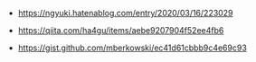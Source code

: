 - https://ngyuki.hatenablog.com/entry/2020/03/16/223029

- https://qiita.com/ha4gu/items/aebe9207904f52ee4fb6

- https://gist.github.com/mberkowski/ec41d61cbbb9c4e69c93
